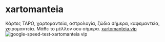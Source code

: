 # xartomanteia
Κάρτες ΤΑΡΩ, χαρτομαντεία, αστρολογία, ζώδια σήμερα, καφεμαντεία, χειρομαντεία. Μάθε το μέλλον σου σήμερα. [xartomanteia.vip](https://xartomanteia.vip) 
![google-speed-test-xartomanteia vip](https://github.com/user-attachments/assets/f653b395-df12-409d-8275-282418514ddc)
